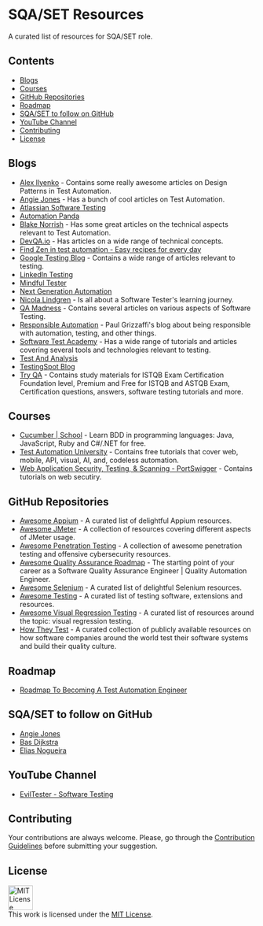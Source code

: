 # SQA/SET Resources
A curated list of resources for SQA/SET role.

## Contents
* [Blogs](#blogs)
* [Courses](#courses)
* [GitHub Repositories](#github-repositories)
* [Roadmap](#roadmap)
* [SQA/SET to follow on GitHub](#sqaset-to-follow-on-github)
* [YouTube Channel](#youtube-channel)
* [Contributing](#contributing)
* [License](#license)

## Blogs
* [Alex Ilyenko](https://alexilyenko.github.io/) - Contains some really awesome articles on Design Patterns in Test Automation.
* [Angie Jones](https://angiejones.tech/) - Has a bunch of cool articles on Test Automation.
* [Atlassian Software Testing](https://www.atlassian.com/continuous-delivery/software-testing)
* [Automation Panda](https://automationpanda.com/)
* [Blake Norrish](https://medium.com/@blakenorrish) - Has some great articles on the technical aspects relevant to Test Automation.
* [DevQA.io](https://devqa.io/) - Has articles on a wide range of technical concepts.
* [Find Zen in test automation - Easy recipes for every day](https://learning-testing.com/)
* [Google Testing Blog](https://testing.googleblog.com/) - Contains a wide range of articles relevant to testing.
* [LinkedIn Testing](https://engineering.linkedin.com/blog/topic/testing)
* [Mindful Tester](https://mindfultester.com/)
* [Next Generation Automation](https://www.nextgenerationautomation.com/blog)
* [Nicola Lindgren](http://www.nicolalindgren.com/) - Is all about a Software Tester's learning journey.
* [QA Madness](https://www.qamadness.com/blog) - Contains several articles on various aspects of Software Testing.
* [Responsible Automation](https://responsibleautomation.wordpress.com/) - Paul Grizzaffi's blog about being responsible with automation, testing, and other things.
* [Software Test Academy](https://www.swtestacademy.com/) - Has a wide range of tutorials and articles covering several tools and technologies relevant to testing.
* [Test And Analysis](https://testandanalysis.home.blog/)
* [TestingSpot Blog](https://techcommunity.microsoft.com/t5/testingspot-blog/bg-p/TestingSpotBlog)
* [Try QA](http://tryqa.com/) - Contains study materials for ISTQB Exam Certification Foundation level, Premium and Free for ISTQB and ASTQB Exam, Certification questions, answers, software testing tutorials and more.

## Courses
* [Cucumber | School](https://school.cucumber.io/collections) - Learn BDD in programming languages: Java, JavaScript, Ruby and C#/.NET for free.
* [Test Automation University](https://testautomationu.applitools.com/) - Contains free tutorials that cover web, mobile, API, visual, AI, and, codeless automation.
* [Web Application Security, Testing, & Scanning - PortSwigger](https://portswigger.net/) - Contains tutorials on web secutiry.

## GitHub Repositories
* [Awesome Appium](https://github.com/SrinivasanTarget/awesome-appium) - A curated list of delightful Appium resources.
* [Awesome JMeter](https://github.com/aliesbelik/awesome-jmeter) - A collection of resources covering different aspects of JMeter usage.
* [Awesome Penetration Testing](https://github.com/enaqx/awesome-pentest) - A collection of awesome penetration testing and offensive cybersecurity resources.
* [Awesome Quality Assurance Roadmap](https://github.com/fityanos/awesome-quality-assurance-roadmap) - The starting point of your career as a Software Quality Assurance Engineer | Quality Automation Engineer.
* [Awesome Selenium](https://github.com/christian-bromann/awesome-selenium) - A curated list of delightful Selenium resources.
* [Awesome Testing](https://github.com/TheJambo/awesome-testing) - A curated list of testing software, extensions and resources.
* [Awesome Visual Regression Testing](https://github.com/mojoaxel/awesome-regression-testing) - A curated list of resources around the topic: visual regression testing.
* [How They Test](https://github.com/abhivaikar/howtheytest) - A curated collection of publicly available resources on how software companies around the world test their software systems and build their quality culture.

## Roadmap
* [Roadmap To Becoming A Test Automation Engineer](https://www.ministryoftesting.com/dojo/lessons/roadmap-to-becoming-a-test-automation-engineer)

## SQA/SET to follow on GitHub
* [Angie Jones](https://github.com/angiejones)
* [Bas Dijkstra](https://github.com/basdijkstra)
* [Elias Nogueira](https://github.com/eliasnogueira)

## YouTube Channel
* [ EvilTester - Software Testing](https://www.youtube.com/c/EvilTester)

## Contributing
Your contributions are always welcome. Please, go through the [Contribution Guidelines](./CONTRIBUTING.md) before submitting your suggestion.

## License
<a rel="license" href="https://opensource.org/licenses/MIT"><img alt="MIT License" style="border-width:0" height="50" src="https://w7.pngwing.com/pngs/514/841/png-transparent-mit-license-bsd-licence-open-source-license-copyright-miscellaneous-text-logo.png" /></a><br />This work is licensed under the <a rel="license" href="https://opensource.org/licenses/MIT">MIT License</a>.
